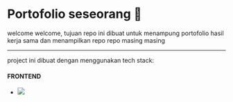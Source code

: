 <h1> Portofolio seseorang 📑 </h1>

<p>welcome welcome, tujuan repo ini dibuat untuk menampung portofolio hasil kerja sama dan menampilkan repo repo masing masing</p>

<hr>
project ini dibuat dengan menggunakan tech stack:

<h4>FRONTEND</h4>
<ul>
      <li><img src="https://img.shields.io/badge/React-%2320232a.svg?logo=react&logoColor=%2361DAFB"></li>
</ul>
